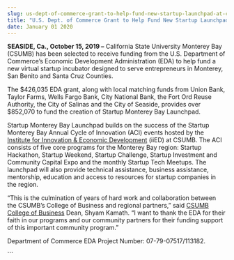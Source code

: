 ```yaml
---
slug: us-dept-of-commerce-grant-to-help-fund-new-startup-launchpad-at-csumb
title: "U.S. Dept. of Commerce Grant to Help Fund New Startup Launchpad at CSUMB"
date: January 01 2020
---
```


 
<p>
  <b>SEASIDE, Ca., October 15, 2019 –</b> California State University Monterey
  Bay (CSUMB) has been selected to receive funding from the U.S. Department of
  Commerce’s Economic Development Administration (EDA) to help fund a new
  virtual startup incubator designed to serve entrepreneurs in Monterey, San
  Benito and Santa Cruz Counties.
</p>
<p>
  The $426,035 EDA grant, along with local matching funds from Union Bank,
  Taylor Farms, Wells Fargo Bank, City National Bank, the Fort Ord Reuse
  Authority, the City of Salinas and the City of Seaside, provides over $852,070
  to fund the creation of Startup Monterey Bay Launchpad.
</p>
<p>
  Startup Monterey Bay Launchpad builds on the success of the Startup Monterey
  Bay Annual Cycle of Innovation (ACI) events hosted by the
  <a href="https://csumb.edu/iied/about-iied"
    >Institute for Innovation &amp; Economic Development</a
  >
  (iiED) at CSUMB. The ACI consists of five core programs for the Monterey Bay
  region: Startup Hackathon, Startup Weekend, Startup Challenge, Startup
  Investment and Community Capital Expo and the monthly Startup Tech Meetups.
  The launchpad will also provide technical assistance, business assistance,
  mentorship, education and access to resources for startup companies in the
  region.
</p>
<p>
  “This is the culmination of years of hard work and collaboration between the
  CSUMB’s College of Business and regional partners,” said
  <a href="csumb.edu/business">CSUMB College of Business</a> Dean, Shyam Kamath.
  “I want to thank the EDA for their faith in our programs and our community
  partners for their funding support of this important community program.”
</p>
<p>Department of Commerce EDA Project Number: 07-79-07517/113182.</p>
```
